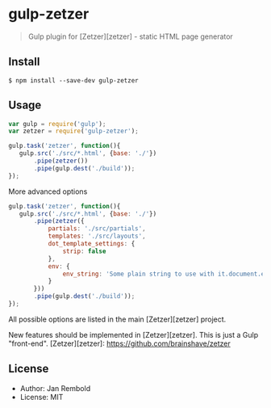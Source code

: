 # gulp-zetzer

> Gulp plugin for [Zetzer][zetzer] - static HTML page generator

## Install

```
$ npm install --save-dev gulp-zetzer
```


## Usage

```js
var gulp = require('gulp');
var zetzer = require('gulp-zetzer');

gulp.task('zetzer', function(){
   gulp.src('./src/*.html', {base: './'})
       .pipe(zetzer())
       .pipe(gulp.dest('./build'));
});
```

More advanced options
```js
gulp.task('zetzer', function(){
   gulp.src('./src/*.html', {base: './'})
       .pipe(zetzer({
		   partials: './src/partials',
		   templates: './src/layouts',
		   dot_template_settings: {
			   strip: false
		   },
		   env: {
			   env_string: 'Some plain string to use with it.document.env_string'
		   }
       }))
       .pipe(gulp.dest('./build'));
});
```

All possible options are listed in the main [Zetzer][zetzer] project.

New features should be implemented in [Zetzer][zetzer]. This is just a Gulp "front-end".
[Zetzer][zetzer]: https://github.com/brainshave/zetzer


## License
* Author: Jan Rembold
* License: MIT
